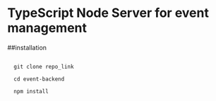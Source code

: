 # TypeScript Node Server for event management

##installation

```

  git clone repo_link
  
  cd event-backend
  
  npm install
  ```


